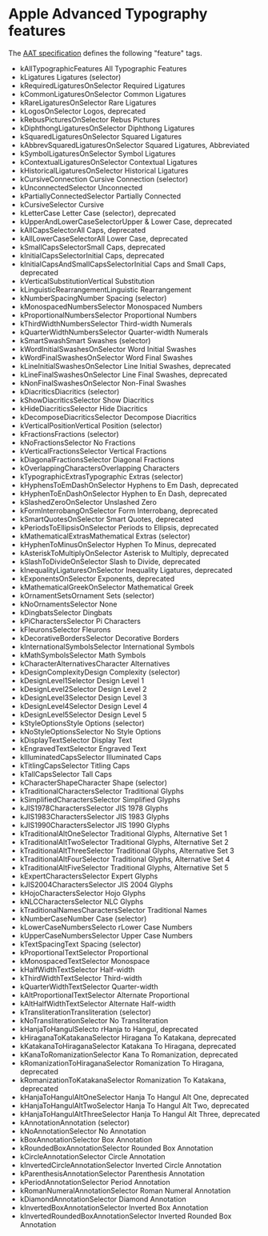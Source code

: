 Apple Advanced Typography features
==================================

The [AAT specification](https://developer.apple.com/fonts/TrueType-Reference-Manual/RM09/AppendixF.html) defines the following "feature" tags.  

- kAllTypographicFeatures	All Typographic Features
- kLigatures	Ligatures (selector)
 - kRequiredLigaturesOnSelector	Required Ligatures
 - kCommonLigaturesOnSelector	Common Ligatures
 - kRareLigaturesOnSelector	Rare Ligatures
 - kLogosOnSelector	Logos, deprecated
 - kRebusPicturesOnSelector	Rebus Pictures
 - kDiphthongLigaturesOnSelector	Diphthong Ligatures
 - kSquaredLigaturesOnSelector	Squared Ligatures
 - kAbbrevSquaredLigaturesOnSelector	Squared Ligatures, Abbreviated
 - kSymbolLigaturesOnSelector	Symbol Ligatures
 - kContextualLigaturesOnSelector	Contextual Ligatures
 - kHistoricalLigaturesOnSelector	Historical Ligatures
- kCursiveConnection	Cursive Connection (selector)
 - kUnconnectedSelector	Unconnected
 - kPartiallyConnectedSelector	Partially Connected
 - kCursiveSelector	Cursive
- kLetterCase	Letter Case (selector), deprecated
 - kUpperAndLowerCaseSelectorUpper & Lower Case, deprecated
 - kAllCapsSelectorAll Caps, deprecated
 - kAllLowerCaseSelectorAll Lower Case, deprecated
 - kSmallCapsSelectorSmall Caps, deprecated
 - kInitialCapsSelectorInitial Caps, deprecated
 - kInitialCapsAndSmallCapsSelectorInitial Caps and Small Caps, deprecated
- kVerticalSubstitutionVertical Substitution
- kLinguisticRearrangementLinguistic Rearrangement
- kNumberSpacingNumber Spacing (selector)
 - kMonospacedNumbersSelector	Monospaced Numbers 	
 - kProportionalNumbersSelector	Proportional Numbers 	
 - kThirdWidthNumbersSelector	Third-width Numerals 	
 - kQuarterWidthNumbersSelector	Quarter-width Numerals 	
- kSmartSwashSmart Swashes (selector)
 - kWordInitialSwashesOnSelector	Word Initial Swashes 	
 - kWordFinalSwashesOnSelector	Word Final Swashes 	
 - kLineInitialSwashesOnSelector	Line Initial Swashes, deprecated
 - kLineFinalSwashesOnSelector	Line Final Swashes, deprecated
 - kNonFinalSwashesOnSelector	Non-Final Swashes 	
- kDiacriticsDiacritics (selector)
 - kShowDiacriticsSelector	Show Diacritics 	
 - kHideDiacriticsSelector	Hide Diacritics 	
 - kDecomposeDiacriticsSelector	Decompose Diacritics 	
- kVerticalPositionVertical Position (selector)
- kFractionsFractions (selector)
 - kNoFractionsSelector	No Fractions 	
 - kVerticalFractionsSelector	Vertical Fractions 	
 - kDiagonalFractionsSelector	Diagonal Fractions 	
- kOverlappingCharactersOverlapping Characters
- kTypographicExtrasTypographic Extras (selector)
 - kHyphensToEmDashOnSelector	Hyphens to Em Dash, deprecated
 - kHyphenToEnDashOnSelector	Hyphen to En Dash, deprecated
 - kSlashedZeroOnSelector	Unslashed Zero 	
 - kFormInterrobangOnSelector	Form Interrobang, deprecated
 - kSmartQuotesOnSelector	Smart Quotes, deprecated
 - kPeriodsToEllipsisOnSelector	Periods to Ellipsis, deprecated
- kMathematicalExtrasMathematical Extras (selector)
 - kHyphenToMinusOnSelector	Hyphen To Minus, deprecated
 - kAsteriskToMultiplyOnSelector	Asterisk to Multiply, deprecated
 - kSlashToDivideOnSelector	Slash to Divide, deprecated
 - kInequalityLigaturesOnSelector	Inequality Ligatures, deprecated
 - kExponentsOnSelector	Exponents, deprecated
 - kMathematicalGreekOnSelector	Mathematical Greek 	
- kOrnamentSetsOrnament Sets (selector)
 - kNoOrnamentsSelector	None 	
 - kDingbatsSelector	Dingbats 	
 - kPiCharactersSelector	Pi Characters 	
 - kFleuronsSelector	Fleurons 	
 - kDecorativeBordersSelector	Decorative Borders 	
 - kInternationalSymbolsSelector	International Symbols 	
 - kMathSymbolsSelector	Math Symbols 	
- kCharacterAlternativesCharacter Alternatives
- kDesignComplexityDesign Complexity (selector)
 - kDesignLevel1Selector	Design Level 1 	
 - kDesignLevel2Selector	Design Level 2 	
 - kDesignLevel3Selector	Design Level 3 	
 - kDesignLevel4Selector	Design Level 4 	
 - kDesignLevel5Selector	Design Level 5 	
- kStyleOptionsStyle Options (selector)
 - kNoStyleOptionsSelector	No Style Options 	
 - kDisplayTextSelector	Display Text 	
 - kEngravedTextSelector	Engraved Text 	
 - kIlluminatedCapsSelector	Illuminated Caps 	
 - kTitlingCapsSelector	Titling Caps 	
 - kTallCapsSelector	Tall Caps 	
- kCharacterShapeCharacter Shape (selector)
 - kTraditionalCharactersSelector	Traditional Glyphs 	
 - kSimplifiedCharactersSelector	Simplified Glyphs 	
 - kJIS1978CharactersSelector	JIS 1978 Glyphs 	
 - kJIS1983CharactersSelector	JIS 1983 Glyphs 	
 - kJIS1990CharactersSelector	JIS 1990 Glyphs 	
 - kTraditionalAltOneSelector	Traditional Glyphs, Alternative Set 1 	
 - kTraditionalAltTwoSelector	Traditional Glyphs, Alternative Set 2 	
 - kTraditionalAltThreeSelector	Traditional Glyphs, Alternative Set 3 	
 - kTraditionalAltFourSelector	Traditional Glyphs, Alternative Set 4 	
 - kTraditionalAltFiveSelector	Traditional Glyphs, Alternative Set 5 	
 - kExpertCharactersSelector	Expert Glyphs 	
 - kJIS2004CharactersSelector	JIS 2004 Glyphs 	
 - kHojoCharactersSelector	Hojo Glyphs 	
 - kNLCCharactersSelector	NLC Glyphs 	
 - kTraditionalNamesCharactersSelector	Traditional Names 	
- kNumberCaseNumber Case (selector)
 - kLowerCaseNumbersSelecto	rLower Case Numbers 	
 - kUpperCaseNumbersSelector	Upper Case Numbers 	
- kTextSpacingText Spacing (selector)
 - kProportionalTextSelector	Proportional 	
 - kMonospacedTextSelector	Monospace 	
 - kHalfWidthTextSelector	Half-width 	
 - kThirdWidthTextSelector	Third-width 	
 - kQuarterWidthTextSelector	Quarter-width 	
 - kAltProportionalTextSelector	Alternate Proportional 	
 - kAltHalfWidthTextSelector	Alternate Half-width 	
- kTransliterationTransliteration (selector)
 - kNoTransliterationSelector	No Transliteration 	
 - kHanjaToHangulSelecto	rHanja to Hangul, deprecated
 - kHiraganaToKatakanaSelector	Hiragana To Katakana, deprecated
 - kKatakanaToHiraganaSelector	Katakana To Hiragana, deprecated
 - kKanaToRomanizationSelector	Kana To Romanization, deprecated
 - kRomanizationToHiraganaSelector	Romanization To Hiragana, deprecated
 - kRomanizationToKatakanaSelector	Romanization To Katakana, deprecated
 - kHanjaToHangulAltOneSelector	Hanja To Hangul Alt One, deprecated
 - kHanjaToHangulAltTwoSelector	Hanja To Hangul Alt Two, deprecated
 - kHanjaToHangulAltThreeSelector	Hanja To Hangul Alt Three, deprecated
- kAnnotationAnnotation (selector)
 - kNoAnnotationSelector	No Annotation 	
 - kBoxAnnotationSelector	Box Annotation 	
 - kRoundedBoxAnnotationSelector	Rounded Box Annotation 	
 - kCircleAnnotationSelector	Circle Annotation 	
 - kInvertedCircleAnnotationSelector	Inverted Circle Annotation 	
 - kParenthesisAnnotationSelector	Parenthesis Annotation 	
 - kPeriodAnnotationSelector	Period Annotation 	
 - kRomanNumeralAnnotationSelector	Roman Numeral Annotation 	
 - kDiamondAnnotationSelector	Diamond Annotation 	
 - kInvertedBoxAnnotationSelector	Inverted Box Annotation 	
 - kInvertedRoundedBoxAnnotationSelector	Inverted Rounded Box Annotation 	
